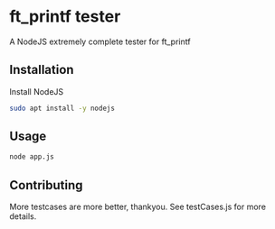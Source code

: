 # ft_printf tester

A NodeJS extremely complete tester for ft_printf
## Installation

Install NodeJS

```bash
sudo apt install -y nodejs
```

## Usage

```bash
node app.js
```

## Contributing
More testcases are more better, thankyou.
See testCases.js for more details.
